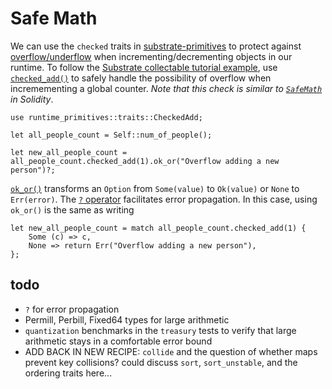 # Safe Math

We can use the `checked` traits in
[substrate-primitives](https://substrate.dev/rustdocs/v2.0.0-rc5/sp_runtime/traits/index.html) to protect against
[overflow/underflow](https://medium.com/@taabishm2/integer-overflow-underflow-and-floating-point-imprecision-6ba869a99033)
when incrementing/decrementing objects in our runtime. To follow the
[Substrate collectable tutorial example](https://shawntabrizi.com/substrate-collectables-workshop/#/2/tracking-all-kitties?id=checking-for-overflowunderflow),
use [`checked_add()`](https://substrate.dev/rustdocs/v2.0.0-rc5/sp_runtime/traits/trait.CheckedAdd.html) to safely
handle the possibility of overflow when incremementing a global counter. _Note that this check is
similar to [`SafeMath`](https://ethereumdev.io/safemath-protect-overflows/) in Solidity_.

```rust, ignore
use runtime_primitives::traits::CheckedAdd;

let all_people_count = Self::num_of_people();

let new_all_people_count = all_people_count.checked_add(1).ok_or("Overflow adding a new person")?;
```

[`ok_or()`](https://doc.rust-lang.org/std/option/enum.Option.html#method.ok_or) transforms an
`Option` from `Some(value)` to `Ok(value)` or `None` to `Err(error)`. The
[`?` operator](https://doc.rust-lang.org/nightly/edition-guide/rust-2018/error-handling-and-panics/the-question-mark-operator-for-easier-error-handling.html)
facilitates error propagation. In this case, using `ok_or()` is the same as writing

```rust, ignore
let new_all_people_count = match all_people_count.checked_add(1) {
    Some (c) => c,
    None => return Err("Overflow adding a new person"),
};
```

## todo

-   `?` for error propagation
-   Permill, Perbill, Fixed64 types for large arithmetic
-   `quantization` benchmarks in the `treasury` tests to verify that large arithmetic stays in a
    comfortable error bound
-   ADD BACK IN NEW RECIPE: `collide` and the question of whether maps prevent key collisions? could
    discuss `sort`, `sort_unstable`, and the ordering traits here...
